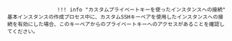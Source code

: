 					!!! info "カスタムプライベートキーを使ったインスタンスへの接続"
    基本インスタンスの作成プロセス中に、カスタムSSHキーペアを使用したインスタンスへの接続を有効にした場合、このキーペアからのプライベートキーへのアクセスがあることを確認してください。